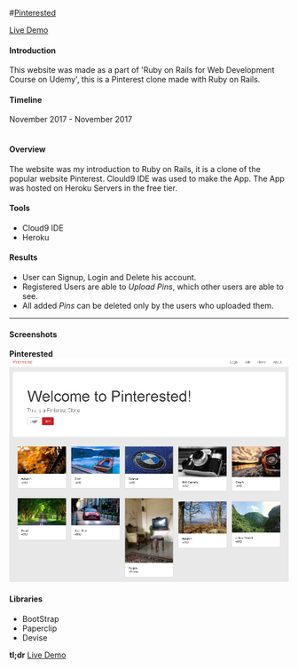#[Pinterested](https://pinterested-ct83.herokuapp.com/)

[Live Demo](https://pinterested-ct83.herokuapp.com/)

<h4>Introduction</h4>
This website was made as a part of 'Ruby on Rails for Web Development Course on Udemy', this is a Pinterest clone made with Ruby on Rails.

<h4>Timeline</h4>
November 2017 - November 2017
<br><br>

<h4>Overview</h4>
The website was my introduction to Ruby on Rails, it is a clone of the popular website Pinterest. Clould9 IDE was used to make the App. The App was hosted on Heroku Servers in the free tier.

<h4>Tools</h4>
<ul>
<li>Cloud9 IDE</li>
<li>Heroku</li>
</ul>


<h4>Results</h4>
<ul>
<li>User can Signup, Login and Delete his account.</li>
<li>Registered Users are able to  <em>Upload Pins</em>, which other users are able to see.</li>
<li>All added <em>Pins</em> can be deleted only by the users who uploaded them.</li>
</ul>

<hr>
<h4>Screenshots</h4>
<b>Pinterested</b>
<img src="README_IMAGES/website.PNG">



<h4>Libraries</h4>
<ul>
<li>BootStrap</li>
<li>Paperclip</li>
<li>Devise</li>
</ul>




<b>tl;dr</b> [Live Demo](https://pinterested-ct83.herokuapp.com/)
